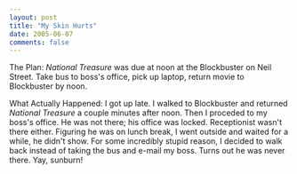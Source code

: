 ```yaml
---
layout: post
title: "My Skin Hurts"
date: 2005-06-07
comments: false
---
```

The Plan: _National Treasure_ was due at noon at the Blockbuster on Neil
Street. Take bus to boss's office, pick up laptop, return movie to Blockbuster
by noon.




What Actually Happened: I got up late. I walked to Blockbuster and returned
_National Treasure_ a couple minutes after noon. Then I proceded to my boss's
office. He was not there; his office was locked. Receptionist wasn't there
either. Figuring he was on lunch break, I went outside and waited for a while,
he didn't show. For some incredibly stupid reason, I decided to walk back
instead of taking the bus and e-mail my boss. Turns out he was never there.
Yay, sunburn!
